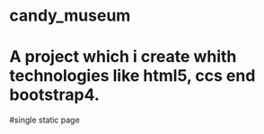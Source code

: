 # candy_museum

# A project which i create whith technologies like html5, ccs end bootstrap4.

#single static page 
